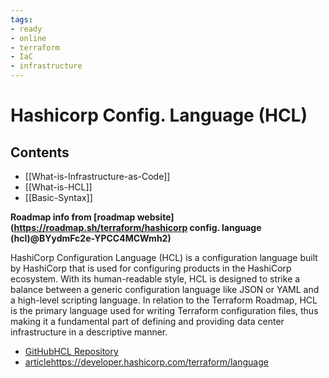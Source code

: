 ```yaml
---
tags:
- ready
- online
- terraform
- IaC
- infrastructure
---
```


# Hashicorp Config. Language (HCL)

## Contents

- [[What-is-Infrastructure-as-Code]]
- [[What-is-HCL]]
- [[Basic-Syntax]]

__Roadmap info from [roadmap website](<https://roadmap.sh/terraform/hashicorp> config. language (hcl)@BYydmFc2e-YPCC4MCWmh2)__

HashiCorp Configuration Language (HCL) is a configuration language built by HashiCorp that is used for configuring products in the HashiCorp ecosystem. With its human-readable style, HCL is designed to strike a balance between a generic configuration language like JSON or YAML and a high-level scripting language. In relation to the Terraform Roadmap, HCL is the primary language used for writing Terraform configuration files, thus making it a fundamental part of defining and providing data center infrastructure in a descriptive manner.

- [GitHubHCL Repository](https://github.com/hashicorp/hcl)
- [articlehttps://developer.hashicorp.com/terraform/language](https://developer.hashicorp.com/terraform/language)

